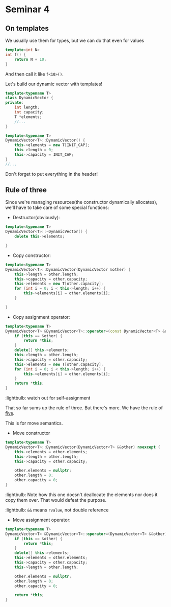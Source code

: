 # Seminar 4

## On templates
We usually use them for types, but we can do that even for values
```c++
template<int N>
int f() {
    return N + 10;
}
```
And then call it like `f<10>()`.

Let's build our dynamic vector with templates!

```c++
template<typename T>
class DynamicVector {
private:
    int length;
    int capacity;
    T *elements;
    //...
}

template<typename T>
DynamicVector<T>::DynamicVector() {
    this->elements = new T[INIT_CAP];
    this->length = 0;
    this->capacity = INIT_CAP;
}
//...
```
Don't forget to put everything in the header!

## Rule of three
Since we're managing resources(the constructor dynamically allocates),
we'll have to take care of some special functions:

- Destructor(obviously):
```c++
template<typename T>
DynamicVector<T>::~DynamicVector() {
    delete this->elements;

}
```

- Copy constructor:
```c++
template<typename T>
DynamicVector<T>::DynamicVector(DynamicVector &other) {
    this->length = other.length;
    this->capacity = other.capacity;
    this->elements = new T[other.capacity];
    for (int i = 0; i < this->length; i++) {
        this->elements[i] = other.elements[i];
    }

}
```

- Copy assignment operator:
```c++
template<typename T>
DynamicVector<T> &DynamicVector<T>::operator=(const DynamicVector<T> &other) {
    if (this == &other) {
        return *this;
    }
    delete[] this->elements;
    this->length = other.length;
    this->capacity = other.capacity;
    this->elements = new T[other.capacity];
    for (int i = 0; i < this->length; i++) {
        this->elements[i] = other.elements[i];
    }
    return *this;
}
```
:lightbulb: watch out for self-assignment

That so far sums up the rule of three. But there's more. We have the rule of [five](https://youtu.be/sXYIxJScSik?t=106).

This is for move semantics.

- Move constructor
```c++
template<typename T>
DynamicVector<T>::DynamicVector(DynamicVector<T> &&other) noexcept {
    this->elements = other.elements;
    this->length = other.length;
    this->capacity = other.capacity;

    other.elements = nullptr;
    other.length = 0;
    other.capacity = 0;
}
```
:lightbulb: Note how this one doesn't deallocate the elements nor does it copy them over. That would defeat the purpose.

:lightbulb: `&&` means `rvalue`, not double reference

- Move assignment operator:

```c++
template<typename T>
DynamicVector<T> &DynamicVector<T>::operator=(DynamicVector<T> &&other) noexcept {
    if (this == &other) {
        return *this;
    }
    delete[] this->elements;
    this->elements = other.elements;
    this->capacity = other.capacity;
    this->length = other.length;

    other.elements = nullptr;
    other.length = 0;
    other.capacity = 0;

    return *this;
}
```





